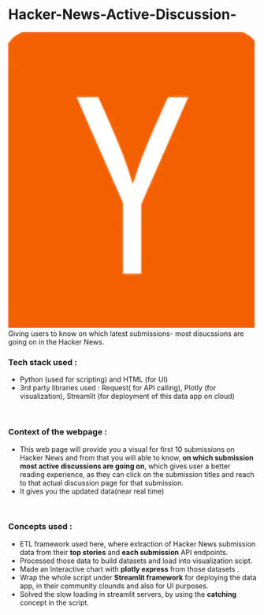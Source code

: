 # Hacker-News-Active-Discussion-
<img src="https://github.com/arghanilhub/Hacker-News-Active-Discussion-/blob/main/hc.png" alt="Y combinator"
 style="width:500px;height:600px;">  
Giving users to know on which latest submissions- most disucssions are going on in the Hacker News. 
<br />

### Tech stack used : 
* Python (used for scripting) and HTML (for UI) <br /> 
* 3rd party libraries used : Request( for API calling), Plotly (for visualization), Streamlit (for deployment of this data app on cloud) 
<br />

### Context of the webpage : 
* This web page will provide you a visual for first 10 submissions on Hacker News and from that you will able to know, **on which submission most active discussions are going on**, which gives user a better reading experience, as they can click on the submission titles and reach to that actual discussion page for that submission. <br />
* It gives you the updated data(near real time)
<br />

 ### Concepts used : 
 * ETL framework used here, where extraction of Hacker News submission data from their **top stories** and **each submission** API endpoints. <br />
 * Processed those data to build datasets and load into visualization scipt. <br />
 * Made an Interactive chart with **plotly express** from those datasets . <br /> 
 * Wrap the whole script under **Streamlit framework** for deploying the data app, in their community clounds and also for UI purposes. <br />
 * Solved the slow loading in streamlit servers, by using the **catching** concept in the script. 
  
